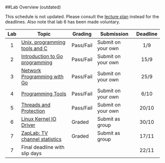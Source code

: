 ##Lab Overview (outdated)

This schedule is not updated. Please consult the [lecture plan](https://github.com/uis-dat320-fall17/course-info/blob/master/lectureplan.md) instead for the deadlines. Also note that lab 6 has been made voluntary.

| Lab | Topic                                                                                  | Grading   | Submission         | Deadline | 
|:---:|----------------------------------------------------------------------------------------|-----------|--------------------|:--------:|
| 1   | [Unix, programming tools and C](https://github.com/uis-dat320-fall17/labs/tree/master/lab1)   | Pass/Fail | Submit on your own |   1/9    |
| 2   | [Introduction to Go programming](https://github.com/uis-dat320-fall17/labs/tree/master/lab2)  | Pass/Fail | Submit on your own |  15/9    |
| 3   | [Network Programming with Go](https://github.com/uis-dat320-fall17/labs/tree/master/lab3)     | Pass/Fail | Submit on your own |  25/9    |
| 4   | [Programming Tools](https://github.com/uis-dat320-fall17/labs/tree/master/lab4)               | Pass/Fail | Submit on your own |   6/10   |
| 5   | [Threads and Protection](https://github.com/uis-dat320-fall17/labs/tree/master/lab5)          | Pass/Fail | Submit on your own |  20/10   |
| 6   | [Linux Kernel IO Driver](https://github.com/uis-dat320-fall17/glabs/tree/master/lab6)         | Graded    | Submit as group    |   30/10   |
| 7   | [ZapLab: TV channel statistics](https://github.com/uis-dat320-fall17/glabs/tree/master/lab7)  | Graded    | Submit as group    |  17/11   |
| 7   | Final deadline with slip days                                                          |           |                    |  22/11   |
